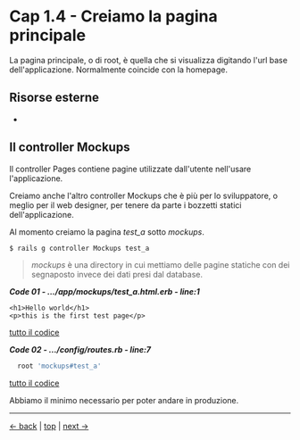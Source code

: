# <a name="top"></a> Cap 1.4 - Creiamo la pagina principale

La pagina principale, o di root, è quella che si visualizza digitando l'url base dell'applicazione.
Normalmente coincide con la homepage.



## Risorse esterne

- []()



## Il controller Mockups

Il controller Pages contiene pagine utilizzate dall'utente nell'usare l'applicazione.

Creiamo anche l'altro controller Mockups che è più per lo sviluppatore, o meglio per il web designer, per tenere da parte i bozzetti statici dell'applicazione.

Al momento creiamo la pagina *test_a* sotto *mockups*.

```bash
$ rails g controller Mockups test_a
```

> *mockups* è una directory in cui mettiamo delle pagine statiche con dei segnaposto invece dei dati presi dal database.

***Code 01 - .../app/mockups/test_a.html.erb - line:1***

```html+erb
<h1>Hello world</h1>
<p>this is the first test page</p>
```

[tutto il codice](https://github.com/flaviobordonidev/leanpubabrandnewcms/blob/master/ubuntudream/01-new_app/04_01-mockups-index.html.erb)


***Code 02 - .../config/routes.rb - line:7***

```ruby
  root 'mockups#test_a'
```

[tutto il codice](https://github.com/flaviobordonidev/leanpubabrandnewcms/blob/master/ubuntudream/01-new_app/04_01-mockups-index.html.erb)


Abbiamo il minimo necessario per poter andare in produzione.



---

[<- back](https://github.com/flaviobordonidev/leanpubabrandnewcms/blob/master/ubuntudream/01-new_app/01_00-new_app-it.md)
 | [top](#top) |
[next ->](https://github.com/flaviobordonidev/leanpubabrandnewcms/blob/master/ubuntudream/01-new_app/03_00-gemfile_ruby_version.md)
